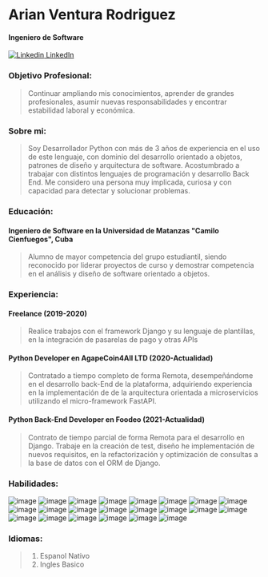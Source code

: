 # Arian Ventura Rodriguez

#### Ingeniero de Software

[![Linkedin](https://i.stack.imgur.com/gVE0j.png) LinkedIn](https://https://www.linkedin.com/in/v3n2r4)

### Objetivo Profesional:

> Continuar ampliando mis conocimientos, aprender de grandes profesionales, asumir nuevas responsabilidades y encontrar
> estabilidad laboral y económica.

### Sobre mi:

> Soy Desarrollador Python con más de 3 años de experiencia en el uso de este lenguaje, con dominio del desarrollo
> orientado a objetos, patrones de diseño y arquitectura de software. Acostumbrado a trabajar con distintos lenguajes de
> programación y desarrollo Back End. Me considero una persona muy implicada, curiosa y con capacidad para detectar y
> solucionar problemas.

### Educación:

#### Ingeniero de Software en la Universidad de Matanzas "Camilo Cienfuegos", Cuba

> Alumno de mayor competencia del grupo estudiantil, siendo reconocido por liderar proyectos de curso
> y demostrar competencia en el análisis y diseño de software orientado a objetos.

### Experiencia:

#### Freelance (2019-2020)

> Realice trabajos con el framework Django y su lenguaje de plantillas, en la integración de pasarelas de pago y
> otras APIs

#### Python Developer en AgapeCoin4All LTD (2020-Actualidad)

> Contratado a tiempo completo de forma Remota, desempeñándome en el desarrollo back-End de la plataforma,
> adquiriendo experiencia en la implementación de de la arquitectura orientada a microservicios
> utilizando el micro-framework FastAPI.

#### Python Back-End Developer en Foodeo (2021-Actualidad)

> Contrato de tiempo parcial de forma Remota para el desarrollo en Django. Trabaje en la creación de test, diseño he
> implementación de nuevos requisitos, en la refactorización y optimización de consultas a la base de
> datos con el ORM de Django.

### Habilidades:
![image](https://img.shields.io/badge/MongoDB-4EA94B?style=for-the-badge&logo=mongodb&logoColor=white)
![image](https://img.shields.io/badge/PostgreSQL-316192?style=for-the-badge&logo=postgresql&logoColor=white)
![image](https://img.shields.io/badge/Django-092E20?style=for-the-badge&logo=django&logoColor=green)
![image](https://img.shields.io/badge/django%20rest-ff1709?style=for-the-badge&logo=django&logoColor=white)
![image](https://img.shields.io/badge/Docker-2CA5E0?style=for-the-badge&logo=docker&logoColor=white)
![image](https://img.shields.io/badge/fastapi-109989?style=for-the-badge&logo=FASTAPI&logoColor=white)
![image](https://img.shields.io/badge/Flask-000000?style=for-the-badge&logo=flask&logoColor=white)
![image](https://img.shields.io/badge/GraphQl-E10098?style=for-the-badge&logo=graphql&logoColor=white)
![image](https://img.shields.io/badge/JWT-000000?style=for-the-badge&logo=JSON%20web%20tokens&logoColor=white)
![image](https://img.shields.io/badge/Markdown-000000?style=for-the-badge&logo=markdown&logoColor=whit)
![image](https://img.shields.io/badge/Nginx-009639?style=for-the-badge&logo=nginx&logoColor=white)
![image](https://img.shields.io/badge/pypi-3775A9?style=for-the-badge&logo=pypi&logoColor=white)
![image](https://img.shields.io/badge/Swagger-85EA2D?style=for-the-badge&logo=Swagger&logoColor=white)
![image](https://img.shields.io/badge/C%23-239120?style=for-the-badge&logo=c-sharp&logoColor=white)
![image](https://img.shields.io/badge/HTML5-E34F26?style=for-the-badge&logo=html5&logoColor=white)
![image](https://img.shields.io/badge/json-5E5C5C?style=for-the-badge&logo=json&logoColor=white)
![image](https://img.shields.io/badge/Python-FFD43B?style=for-the-badge&logo=python&logoColor=blue)
![image](https://img.shields.io/badge/Numpy-777BB4?style=for-the-badge&logo=numpy&logoColor=white)
![image](https://img.shields.io/badge/Pandas-2C2D72?style=for-the-badge&logo=pandas&logoColor=white)
![image](https://img.shields.io/badge/GitHub-100000?style=for-the-badge&logo=github&logoColor=white)
![image](https://img.shields.io/badge/GIT-E44C30?style=for-the-badge&logo=git&logoColor=white)
![image](https://github-readme-stats.vercel.app/api/top-langs/?username=vebtura94)

### Idiomas:
> 1. Espanol Nativo
> 2. Ingles Basico